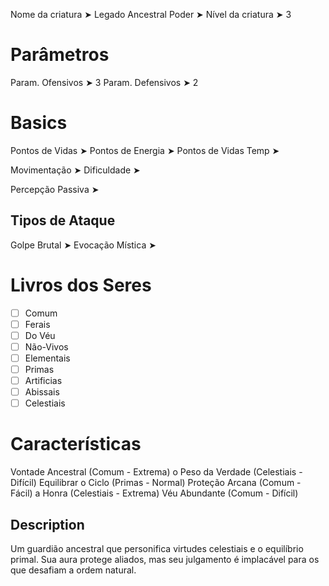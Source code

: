 Nome da criatura ➤ Legado Ancestral
Poder ➤ 
Nível da criatura ➤ 3

# Parâmetros 
Param. Ofensivos ➤ 3
Param. Defensivos ➤ 2

# Basics
Pontos de Vidas ➤ 
Pontos de Energia ➤ 
Pontos de Vidas Temp ➤ 

Movimentação ➤ 
Dificuldade ➤ 

Percepção Passiva ➤ 

## Tipos de Ataque
Golpe Brutal ➤ 
Evocação Mística ➤ 

# Livros dos Seres
- [ ] Comum
- [ ] Ferais
- [ ] Do Véu
- [ ] Não-Vivos
- [ ] Elementais
- [ ] Primas
- [ ] Artificias
- [ ] Abissais
- [ ] Celestiais

# Características
Vontade Ancestral (Comum - Extrema)
o Peso da Verdade (Celestiais - Difícil)
Equilibrar o Ciclo (Primas - Normal)
Proteção Arcana (Comum - Fácil)
a Honra (Celestiais - Extrema)
Véu Abundante (Comum - Difícil)

## Description
Um guardião ancestral que personifica virtudes celestiais e o equilíbrio primal. Sua aura protege aliados, mas seu julgamento é implacável para os que desafiam a ordem natural.
